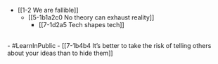 - [[1-2 We are fallible]]
  - [[5-1b1a2c0 No theory can exhaust reality]]
    - [[7-1d2a5 Tech shapes tech]]
<br>
- #LearnInPublic 
- [[7-1b4b4 It’s better to take the risk of telling others about your ideas than to hide them]]